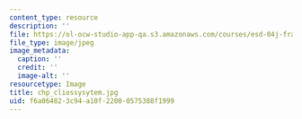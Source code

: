 ```yaml
---
content_type: resource
description: ''
file: https://ol-ocw-studio-app-qa.s3.amazonaws.com/courses/esd-04j-frameworks-and-models-in-engineering-systems-engineering-system-design-spring-2007/f6a064823c94a10f22000575388f1999_chp_cliossysytem.jpg
file_type: image/jpeg
image_metadata:
  caption: ''
  credit: ''
  image-alt: ''
resourcetype: Image
title: chp_cliossysytem.jpg
uid: f6a06482-3c94-a10f-2200-0575388f1999
---
```


